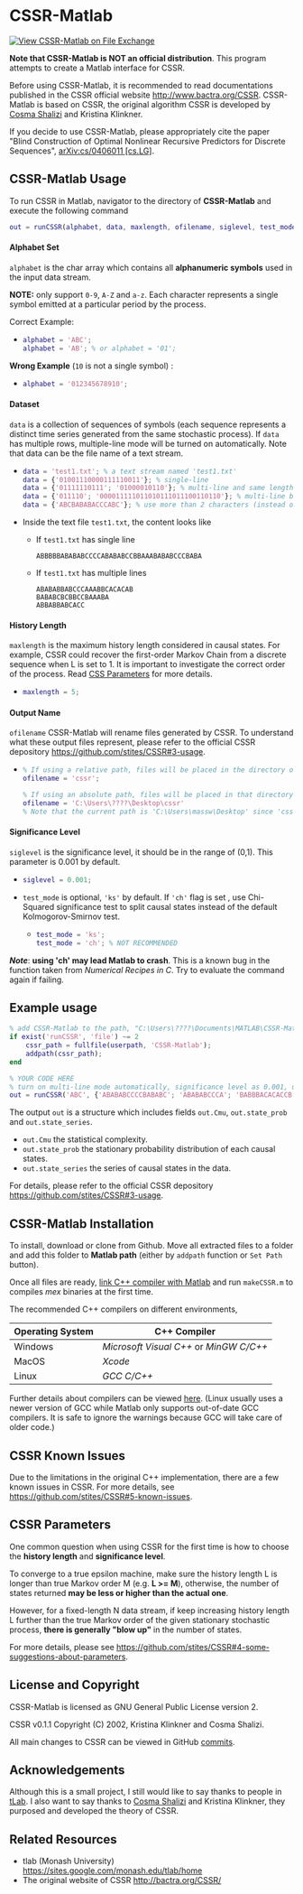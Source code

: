 # CSSR-Matlab
[![View CSSR-Matlab on File Exchange](https://www.mathworks.com/matlabcentral/images/matlab-file-exchange.svg)](https://au.mathworks.com/matlabcentral/fileexchange/74604-cssr-matlab)

**Note that CSSR-Matlab is NOT an official distribution**. This program attempts to create a Matlab interface for CSSR.

Before using CSSR-Matlab, it is recommended to read documentations published in the CSSR official website http://www.bactra.org/CSSR. CSSR-Matlab is based on CSSR, the original algorithm CSSR is developed by [Cosma Shalizi](http://bactra.org/) and Kristina Klinkner. 

If you decide to use CSSR-Matlab, please appropriately cite the paper "Blind Construction of Optimal Nonlinear Recursive Predictors for Discrete Sequences",  [arXiv:cs/0406011 [cs.LG]](https://arxiv.org/abs/cs/0406011). 





## CSSR-Matlab Usage 

To run CSSR in Matlab, navigator to the directory of **CSSR-Matlab** and execute the following command

```matlab
out = runCSSR(alphabet, data, maxlength, ofilename, siglevel, test_mode)
```



#### Alphabet Set

`alphabet` is the char array which contains all **alphanumeric symbols** used in the input data stream.

**NOTE:** only support `0-9`, `A-Z` and `a-z`. Each character represents a single symbol emitted at a particular period by the process.

Correct Example: 

  * ```matlab
    alphabet = 'ABC';
    alphabet = 'AB'; % or alphabet = '01';
    ```

**Wrong Example** (`10` is not a single symbol) : 

  * ```matlab
    alphabet = '012345678910';
    ```



#### Dataset

`data` is a collection of sequences of symbols (each sequence represents a distinct time series generated from the same stochastic process). If `data` has multiple rows, multiple-line mode will be turned on automatically. Note that data can be the file name of a text stream. 

* ```matlab
  data = 'test1.txt'; % a text stream named 'test1.txt'
  data = {'01001110000111110011'}; % single-line 
  data = {'01111110111'; '01000010110'}; % multi-line and same length
  data = {'011110'; '000011111011010111011100110110'}; % multi-line but different length
  data = {'ABCBABABACCCABC'}; % use more than 2 characters (instead of binary representation)
  ```
  
* Inside the text file `test1.txt`, the content looks like 

   * If `test1.txt` has single line 

     ```
     ABBBBBABABABCCCCABABABCCBBAAABABABCCCBABA
     ```

   * If `test1.txt` has multiple lines 

     ```
     ABABABBABCCCAAABBCACACAB
     BABABCBCBBCCBAAABA
     ABBABBABCACC
     ```



#### History Length 

`maxlength` is the maximum history length considered in causal states. For example, CSSR could recover the first-order Markov Chain from a discrete sequence when L is set to 1. It is important to investigate the correct order of the process. Read [CSS Parameters](https://github.com/randoruf/CSSR-Matlab#cssr-parameters) for more details. 

* ```matlab
  maxlength = 5; 
  ```



#### Output Name

`ofilename` CSSR-Matlab will rename files generated by CSSR. To understand what these output files represent,  please refer to the official CSSR depository <https://github.com/stites/CSSR#3-usage>. 

* ```matlab
  % If using a relative path, files will be placed in the directory of the running script. 
  ofilename = 'cssr'; 
  
  % If using an absolute path, files will be placed in that directory. 
  ofilename = 'C:\Users\????\Desktop\cssr'
  % Note that the current path is 'C:\Users\massw\Desktop' since 'cssr' is the output filename specified by the user.
  ```



#### Significance Level

`siglevel` is the significance level, it should be in the range of (0,1). This parameter is 0.001 by default.

* ```matlab
  siglevel = 0.001;
  ```

* `test_mode` is optional, `'ks'` by default. If `'ch'` flag is set , use Chi-Squared significance test to split causal states instead of the default Kolmogorov-Smirnov test. 

  * ```matlab
    test_mode = 'ks'; 
    test_mode = 'ch'; % NOT RECOMMENDED
    ```

***Note***: **using 'ch' may lead Matlab to crash**. This is a known bug in the function taken from *Numerical Recipes in C*. Try to evaluate the command again if failing.  



## Example usage

```matlab
% add CSSR-Matlab to the path, "C:\Users\????\Documents\MATLAB\CSSR-Matlab" in my case.
if exist('runCSSR', 'file') ~= 2
    cssr_path = fullfile(userpath, 'CSSR-Matlab'); 
    addpath(cssr_path);
end 

% YOUR CODE HERE
% turn on multi-line mode automatically, significance level as 0.001, use 'ks' as test mode, and generate files named 'cssr' by default
out = runCSSR('ABC', {'ABABABCCCCBABABC'; 'ABABABCCCA'; 'BABBBACACACCB'}, 3);
```

The output `out` is a structure which includes fields `out.Cmu`, `out.state_prob` and `out.state_series`. 

* `out.Cmu` the statistical complexity. 
* `out.state_prob` the stationary probability distribution of each causal states. 
* `out.state_series` the series of causal states in the data. 

For details,  please refer to the official CSSR depository <https://github.com/stites/CSSR#3-usage>.



## CSSR-Matlab Installation 

To install, download or clone from Github. Move all extracted files to a folder and add this folder to **Matlab path** (either by `addpath` function or `Set Path` button). 

Once all files are ready, [link C++ compiler with Matlab](https://au.mathworks.com/help/matlab/matlab_external/choose-c-or-c-compilers.html) and run `makeCSSR.m` to compiles *mex* binaries at the first time. 

The recommended C++ compilers on different environments,  

| Operating System | C++ Compiler                            |
| ---------------- | --------------------------------------- |
| Windows          | *Microsoft Visual C++* or *MinGW C/C++* |
| MacOS            | *Xcode*                                 |
| Linux            | *GCC C/C++*                             |

Further details about compilers can be viewed [here](https://www.mathworks.com/support/requirements/supported-compilers.html). (Linux usually uses a newer version of GCC while Matlab only supports out-of-date GCC compilers. It is safe to ignore the warnings because GCC will take care of older code.)



## CSSR Known Issues

Due to the limitations in the original C++ implementation, there are a few known issues in CSSR. For more details, see https://github.com/stites/CSSR#5-known-issues. 



## CSSR Parameters

One common question when using CSSR for the first time is how to choose the **history length** and **significance level**. 

To converge to a true epsilon machine, make sure the history length L is longer than true Markov order M (e.g. **L >= M**), otherwise, the number of states returned **may be less or higher than the actual one**. 

However, for a fixed-length N data stream, if keep increasing history length L further than the true Markov order of the given stationary stochastic process, **there is generally "blow up"** in the number of states.  

For more details, please see https://github.com/stites/CSSR#4-some-suggestions-about-parameters. 



## License and Copyright 

CSSR-Matlab is licensed as GNU General Public License version 2. 

CSSR v0.1.1 Copyright (C) 2002, Kristina Klinkner and Cosma Shalizi. 

All main changes to CSSR can be viewed in GitHub [commits](https://github.com/randoruf/CSSR-Matlab/commit/6063581b4946a48bad61c78c16f529bd2e5efda8).



## Acknowledgements

Although this is a small project, I still would like to say thanks to people in [tLab](https://sites.google.com/monash.edu/tlab/home). I also want to say thanks to [Cosma Shalizi](http://bactra.org/) and Kristina Klinkner, they purposed and developed the theory of CSSR. 



## Related Resources

* tlab (Monash University) https://sites.google.com/monash.edu/tlab/home
* The original website of CSSR http://bactra.org/CSSR/
